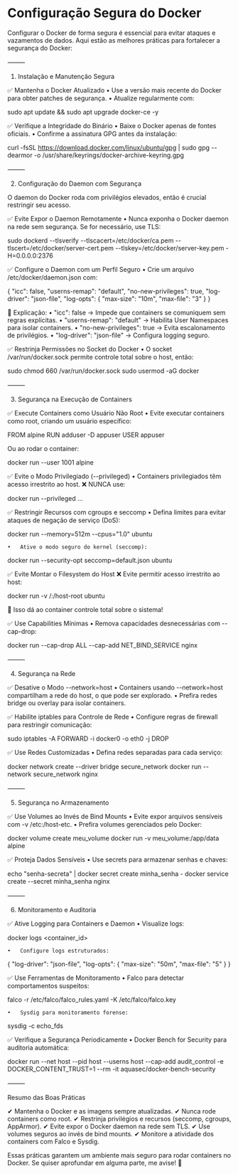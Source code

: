 # Configuração Segura do Docker

Configurar o Docker de forma segura é essencial para evitar ataques e vazamentos de dados. Aqui estão as melhores práticas para fortalecer a segurança do Docker:

⸻

1. Instalação e Manutenção Segura

✅ Mantenha o Docker Atualizado
	•	Use a versão mais recente do Docker para obter patches de segurança.
	•	Atualize regularmente com:

sudo apt update && sudo apt upgrade docker-ce -y



✅ Verifique a Integridade do Binário
	•	Baixe o Docker apenas de fontes oficiais.
	•	Confirme a assinatura GPG antes da instalação:

curl -fsSL https://download.docker.com/linux/ubuntu/gpg | sudo gpg --dearmor -o /usr/share/keyrings/docker-archive-keyring.gpg



⸻

2. Configuração do Daemon com Segurança

O daemon do Docker roda com privilégios elevados, então é crucial restringir seu acesso.

✅ Evite Expor o Daemon Remotamente
	•	Nunca exponha o Docker daemon na rede sem segurança. Se for necessário, use TLS:

sudo dockerd --tlsverify --tlscacert=/etc/docker/ca.pem --tlscert=/etc/docker/server-cert.pem --tlskey=/etc/docker/server-key.pem -H=0.0.0.0:2376



✅ Configure o Daemon com um Perfil Seguro
	•	Crie um arquivo /etc/docker/daemon.json com:

{
  "icc": false,
  "userns-remap": "default",
  "no-new-privileges": true,
  "log-driver": "json-file",
  "log-opts": {
    "max-size": "10m",
    "max-file": "3"
  }
}

🔹 Explicação:
	•	"icc": false → Impede que containers se comuniquem sem regras explícitas.
	•	"userns-remap": "default" → Habilita User Namespaces para isolar containers.
	•	"no-new-privileges": true → Evita escalonamento de privilégios.
	•	"log-driver": "json-file" → Configura logging seguro.

✅ Restrinja Permissões no Socket do Docker
	•	O socket /var/run/docker.sock permite controle total sobre o host, então:

sudo chmod 660 /var/run/docker.sock
sudo usermod -aG docker <seu-usuario>



⸻

3. Segurança na Execução de Containers

✅ Execute Containers como Usuário Não Root
	•	Evite executar containers como root, criando um usuário específico:

FROM alpine
RUN adduser -D appuser
USER appuser

Ou ao rodar o container:

docker run --user 1001 alpine



✅ Evite o Modo Privilegiado (--privileged)
	•	Containers privilegiados têm acesso irrestrito ao host.
❌ NUNCA use:

docker run --privileged ...



✅ Restringir Recursos com cgroups e seccomp
	•	Defina limites para evitar ataques de negação de serviço (DoS):

docker run --memory=512m --cpus="1.0" ubuntu


	•	Ative o modo seguro do kernel (seccomp):

docker run --security-opt seccomp=default.json ubuntu



✅ Evite Montar o Filesystem do Host
❌ Evite permitir acesso irrestrito ao host:

docker run -v /:/host-root ubuntu

🔹 Isso dá ao container controle total sobre o sistema!

✅ Use Capabilities Mínimas
	•	Remova capacidades desnecessárias com --cap-drop:

docker run --cap-drop ALL --cap-add NET_BIND_SERVICE nginx



⸻

4. Segurança na Rede

✅ Desative o Modo --network=host
	•	Containers usando --network=host compartilham a rede do host, o que pode ser explorado.
	•	Prefira redes bridge ou overlay para isolar containers.

✅ Habilite iptables para Controle de Rede
	•	Configure regras de firewall para restringir comunicação:

sudo iptables -A FORWARD -i docker0 -o eth0 -j DROP



✅ Use Redes Customizadas
	•	Defina redes separadas para cada serviço:

docker network create --driver bridge secure_network
docker run --network secure_network nginx



⸻

5. Segurança no Armazenamento

✅ Use Volumes ao Invés de Bind Mounts
	•	Evite expor arquivos sensíveis com -v /etc:/host-etc.
	•	Prefira volumes gerenciados pelo Docker:

docker volume create meu_volume
docker run -v meu_volume:/app/data alpine



✅ Proteja Dados Sensíveis
	•	Use secrets para armazenar senhas e chaves:

echo "senha-secreta" | docker secret create minha_senha -
docker service create --secret minha_senha nginx



⸻

6. Monitoramento e Auditoria

✅ Ative Logging para Containers e Daemon
	•	Visualize logs:

docker logs <container_id>


	•	Configure logs estruturados:

{
  "log-driver": "json-file",
  "log-opts": {
    "max-size": "50m",
    "max-file": "5"
  }
}



✅ Use Ferramentas de Monitoramento
	•	Falco para detectar comportamentos suspeitos:

falco -r /etc/falco/falco_rules.yaml -K /etc/falco/falco.key


	•	Sysdig para monitoramento forense:

sysdig -c echo_fds



✅ Verifique a Segurança Periodicamente
	•	Docker Bench for Security para auditoria automática:

docker run --net host --pid host --userns host --cap-add audit_control -e DOCKER_CONTENT_TRUST=1 --rm -it aquasec/docker-bench-security



⸻

Resumo das Boas Práticas

✔ Mantenha o Docker e as imagens sempre atualizadas.
✔ Nunca rode containers como root.
✔ Restrinja privilégios e recursos (seccomp, cgroups, AppArmor).
✔ Evite expor o Docker daemon na rede sem TLS.
✔ Use volumes seguros ao invés de bind mounts.
✔ Monitore a atividade dos containers com Falco e Sysdig.

Essas práticas garantem um ambiente mais seguro para rodar containers no Docker. Se quiser aprofundar em alguma parte, me avise! 🚀